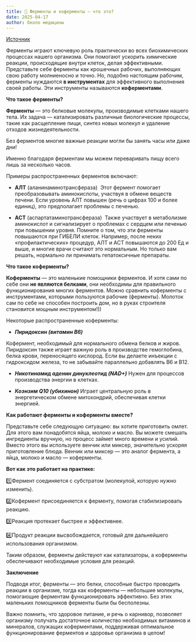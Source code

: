 ```yaml
---
title: 📰 Ферменты и коферменты — что это?
date: 2025-04-17
author: Около медицины
---
```

[Источник](https://t.me/sobremedicine/1901)

Ферменты играют ключевую роль практически во всех биохимических процессах нашего организма.
Они помогают ускорить химические реакции, происходящие внутри клеток, делая эффективными.
Представьте себе ферменты как крошечных рабочих, выполняющих свою работу молниеносно и точно.
Но, подобно настоящим рабочим, ферменты нуждаются **в инструментах** для эффективного выполнения своей работы.
Эти инструменты называются **коферментами**.

**Что такое ферменты?**

**Ферменты** — это белковые молекулы, производимые клетками нашего тела. Их задача — катализировать различные биологические процессы, такие как расщепление пищи, синтез новых молекул и удаление отходов жизнедеятельности.

Без ферментов многие важные реакции могли бы занять часы или даже дни!

Именно благодаря ферментам мы можем переваривать пищу всего лишь за несколько часов.

Примеры распространенных ферментов включают:

- **АЛТ** (аланинаминотрансфераза)  
Этот фермент помогает преобразовывать аминокислоты, участвуя в обмене веществ печени. Если уровень АЛТ повышен (речь о цифрах 100 и более единиц), это предполагает проблемы с печенью.

- **АСТ** (аспартатаминотрансфераза)  
Также участвует в метаболизме аминокислот и сигнализирует о проблемах с сердцем или печенью при повышении уровня.
Помните о том, что эти ферменты повышаются при ГИБЕЛИ клеток.
Например, после неких «профилактических» процедур, АЛТ и АСТ повышаются до 200 Ед и выше, и многие врачи считают это нормальным. Но только вам решать, нормально ли принимать гепатоксичные препараты.

**Что такое коферменты?**

**Коферменты** — это маленькие помощники ферментов.
И хотя сами по себе они **не являются белками**, они необходимы для правильного функционирования многих ферментов.
Можно сравнить коферменты с инструментами, которыми пользуются рабочие (ферменты).
Молоток сам по себе не способен построить дом, но в руках строителя становится мощным инструментом!))

Некоторые распространенные коферменты:

- ***Пиридоксин (витамин B6)***

Кофермент, необходимый для нормального обмена белков и жиров. Пиридоксин также играет важную роль в производстве гемоглобина, белка крови, переносящего кислород.
Если вы делаете инъекции с гидроксидом железа, то не забывайте параллельно добавлять В6 и В12.

- ***Никотинамид аденин динуклеотид (NAD+)***
Нужен для процессов производства энергии в клетках.

- ***Коэнзим Q10 (убихинон)***
Играет центральную роль в энергетическом обмене митохондрий, обеспечивая клетки энергией.

**Как работают ферменты и коферменты вместе?**

Представьте себе следующую ситуацию: вы хотите приготовить омлет. Для этого вам понадобятся яйца, молоко и масло. Вы можете смешать ингредиенты вручную, но процесс займет много времени и усилий.
Вместо этого вы используете венчик или миксер, значительно ускоряя приготовление блюда. Венчик или миксер — это аналог фермента, а яйца, молоко и масло — коферменты.

**Вот как это работает на практике:**

1️⃣Фермент соединяется с субстратом (молекулой, которую нужно изменить).

2️⃣Кофермент присоединяется к ферменту, помогая стабилизировать реакцию.

3️⃣Реакция протекает быстрее и эффективнее.

4️⃣Продукт реакции высвобождается, готовый для дальнейшего использования организмом.

Таким образом, ферменты действуют как катализаторы, а коферменты обеспечивают необходимые условия для реакций.

**Заключение**

Подводя итог, ферменты — это белки, способные быстро проводить реакции в организме, тогда как коферменты — небольшие молекулы, помогающие ферментам функционировать эффективно. Без этих маленьких помощников ферменты были бы бесполезны.

 Важно помнить, что здоровое питание, и речь о карнивор,  позволяет организму получать достаточное количество необходимых витаминов и минералов, служащих коферментами, поддерживая оптимальное функционирование ферментов и здоровье организма в целом!